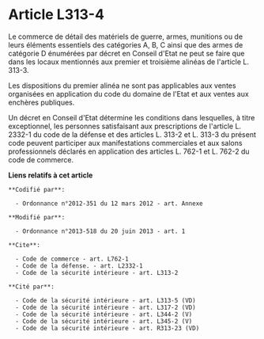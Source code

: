 # Article L313-4

Le commerce de détail des matériels de guerre, armes, munitions ou de leurs éléments essentiels des catégories A, B, C ainsi
que des armes de catégorie D énumérées par décret en Conseil d'Etat ne peut se faire que dans les locaux mentionnés aux
premier et troisième alinéas de l'article L. 313-3. 

Les dispositions du premier alinéa ne sont pas applicables aux ventes organisées en application du code du domaine de l'Etat
et aux ventes aux enchères publiques. 

Un décret en Conseil d'Etat détermine les conditions dans lesquelles, à titre exceptionnel, les personnes satisfaisant aux
prescriptions de l'article L. 2332-1 du code de la défense et des articles L. 313-2 et L. 313-3 du présent code peuvent
participer aux manifestations commerciales et aux salons professionnels déclarés en application des articles L. 762-1 et L.
762-2 du code de commerce.

**Liens relatifs à cet article**

	**Codifié par**:

	  - Ordonnance n°2012-351 du 12 mars 2012 - art. Annexe

	**Modifié par**:

	  - Ordonnance n°2013-518 du 20 juin 2013 - art. 1

	**Cite**:

	  - Code de commerce - art. L762-1
	  - Code de la défense. - art. L2332-1
	  - Code de la sécurité intérieure - art. L313-2

	**Cité par**:

	  - Code de la sécurité intérieure - art. L313-5 (VD)
	  - Code de la sécurité intérieure - art. L317-2 (VD)
	  - Code de la sécurité intérieure - art. L344-2 (V)
	  - Code de la sécurité intérieure - art. L345-2 (V)
	  - Code de la sécurité intérieure - art. R313-23 (VD)
